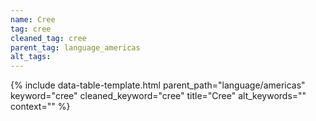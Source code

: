 ```yaml
---
name: Cree
tag: cree
cleaned_tag: cree
parent_tag: language_americas
alt_tags: 
---
```


{% include data-table-template.html 
  parent_path="language/americas" 
  keyword="cree" 
  cleaned_keyword="cree" 
  title="Cree"
  alt_keywords=""
  context=""
%}

